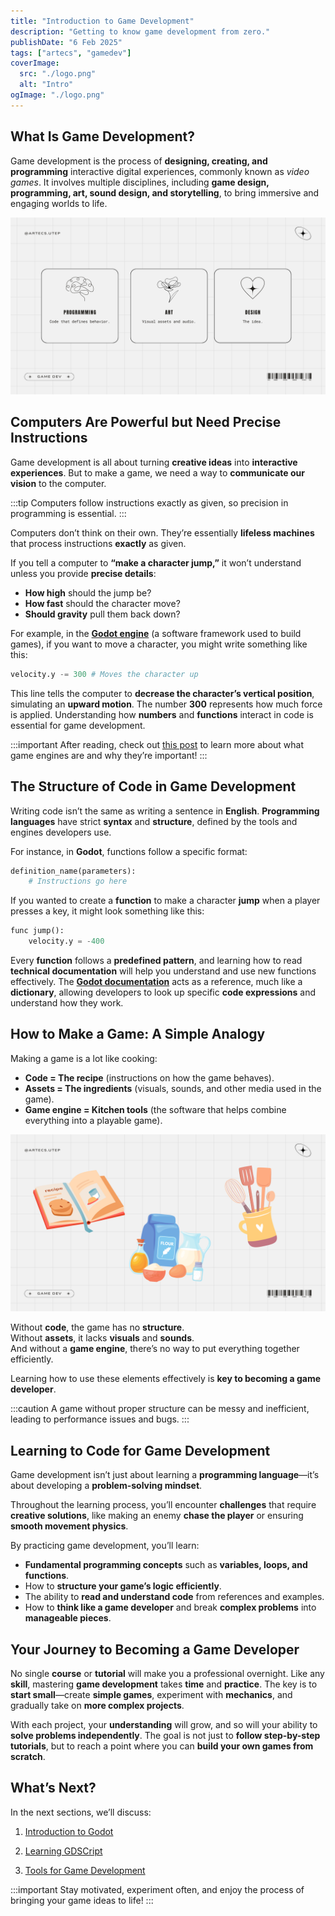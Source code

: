 ```yaml
---
title: "Introduction to Game Development"
description: "Getting to know game development from zero."
publishDate: "6 Feb 2025"
tags: ["artecs", "gamedev"]
coverImage:
  src: "./logo.png"
  alt: "Intro"
ogImage: "./logo.png"
---
```


## What Is Game Development?

Game development is the process of **designing, creating, and programming** interactive digital experiences, commonly known as *video games*. It involves multiple disciplines, including **game design, programming, art, sound design, and storytelling**, to bring immersive and engaging worlds to life.

![1](./1.png)

## Computers Are Powerful but Need Precise Instructions

Game development is all about turning **creative ideas** into **interactive experiences**. But to make a game, we need a way to **communicate our vision** to the computer. 

:::tip
Computers follow instructions exactly as given, so precision in programming is essential.
:::

Computers don’t think on their own. They’re essentially **lifeless machines** that process instructions **exactly** as given. 

If you tell a computer to **“make a character jump,”** it won’t understand unless you provide **precise details**:

- **How high** should the jump be?  
- **How fast** should the character move?  
- **Should gravity** pull them back down?  

For example, in the [**Godot engine**](https://godotengine.org/) (a software framework used to build games), if you want to move a character, you might write something like this:

```python title="file.gd"
velocity.y -= 300 # Moves the character up
```

This line tells the computer to **decrease the character’s vertical position**, simulating an **upward motion**. The number **300** represents how much force is applied. Understanding how **numbers** and **functions** interact in code is essential for game development.

:::important
After reading, check out [this post](https://artecs.org/) to learn more about what game engines are and why they’re important!
:::

## The Structure of Code in Game Development

Writing code isn’t the same as writing a sentence in **English**. **Programming languages** have strict **syntax** and **structure**, defined by the tools and engines developers use.  

For instance, in **Godot**, functions follow a specific format:

```python title="file.gd"
definition_name(parameters):
    # Instructions go here
```

If you wanted to create a **function** to make a character **jump** when a player presses a key, it might look something like this:

```python title="file.gd"
func jump():
    velocity.y = -400
```

Every **function** follows a **predefined pattern**, and learning how to read **technical documentation** will help you understand and use new functions effectively. The [**Godot documentation**](https://docs.godotengine.org/en/stable/about/introduction.html) acts as a reference, much like a **dictionary**, allowing developers to look up specific **code expressions** and understand how they work.


## How to Make a Game: A Simple Analogy

Making a game is a lot like cooking:

- **Code = The recipe** (instructions on how the game behaves).
- **Assets = The ingredients** (visuals, sounds, and other media used in the game).
- **Game engine = Kitchen tools** (the software that helps combine everything into a playable game).

![2](./2.png)

Without **code**, the game has no **structure**.  
Without **assets**, it lacks **visuals** and **sounds**.  
And without a **game engine**, there’s no way to put everything together efficiently.  

Learning how to use these elements effectively is **key to becoming a game developer**.

:::caution
A game without proper structure can be messy and inefficient, leading to performance issues and bugs.
:::

## Learning to Code for Game Development

Game development isn’t just about learning a **programming language**—it’s about developing a **problem-solving mindset**.  

Throughout the learning process, you’ll encounter **challenges** that require **creative solutions**, like making an enemy **chase the player** or ensuring **smooth movement physics**.  

By practicing game development, you’ll learn:  

- **Fundamental programming concepts** such as **variables, loops, and functions**.  
- How to **structure your game’s logic efficiently**.  
- The ability to **read and understand code** from references and examples.  
- How to **think like a game developer** and break **complex problems** into **manageable pieces**.  

## Your Journey to Becoming a Game Developer

No single **course** or **tutorial** will make you a professional overnight. Like any **skill**, mastering **game development** takes **time** and **practice**. The key is to **start small**—create **simple games**, experiment with **mechanics**, and gradually take on **more complex projects**.  

With each project, your **understanding** will grow, and so will your ability to **solve problems independently**. The goal is not just to **follow step-by-step tutorials**, but to reach a point where you can **build your own games from scratch**.

## What’s Next?

In the next sections, we’ll discuss:

1. [Introduction to Godot](https://artecs.org/)

2. [Learning GDSCript](https://artecs.org/)

3. [Tools for Game Development](https://artecs.org/)

:::important
Stay motivated, experiment often, and enjoy the process of bringing your game ideas to life!
:::
